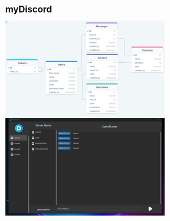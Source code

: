 # myDiscord

<img width="700" src="DB_Plan/DB_Discord.png">
<img width="700" src="assets/image.png">
